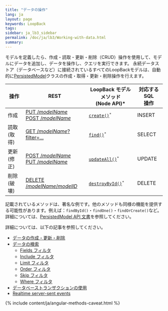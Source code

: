 ```yaml
---
title: "データの操作"
lang: ja
layout: page
keywords: LoopBack
tags:
sidebar: ja_lb3_sidebar
permalink: /doc/ja/lb3/Working-with-data.html
summary:
---
```


モデルを定義したら、作成・読取・更新・削除（CRUD）操作を使用して、モデルにデータを追加し、データを操作し、クエリを実行できます。
永続データストア（データベースなど）に接続されているすべてのLoopBackモデルは、自動的に[PersistedModel](http://apidocs.loopback.io/loopback/#persistedmodel-new-persistedmodel)クラスの作成・取得・更新・削除操作を行えます。

<table>
  <thead>
    <tr>
      <th>操作</th>
      <th>REST</th>
      <th>LoopBack モデルメソッド<br>(Node API)&#42;</th>
      <th>対応するSQL<br>操作</th>
    </tr>
  </thead>
  <tbody>    
    <tr>
      <td>作成</td>
      <td>
        <a href="PersistedModel-REST-API.html#create-model-instance">PUT /<em>modelName</em></a>
        <br/><a href="PersistedModel-REST-API.html#update--insert-instance">POST /<em>modelName</em></a>
      </td>
      <td><code><a href="http://apidocs.loopback.io/loopback/#persistedmodel-create" class="external-link" rel="nofollow">create()</a><sup>&#42;</sup></code></td>
      <td>INSERT</td>
    </tr>
    <tr>
      <td>読取 (取得)</td>
      <td><a href="PersistedModel-REST-API.html#find-matching-instances">GET /<em>modelName</em>?filter=...</a></td>
      <td><code><a href="http://apidocs.loopback.io/loopback/#persistedmodel-find" class="external-link" rel="nofollow">find()</a><sup>&#42;</sup></code></td>
      <td>SELECT</td>
    </tr>
    <tr>
      <td>更新 (修正)</td>
      <td>
        <a href="PersistedModel-REST-API.html#update--insert-instance">POST /<em>modelName</em></a>
        <br/><a href="PersistedModel-REST-API.html#update-model-instance-attributes">PUT /<em>modelName</em></a>
      </td>
      <td><code><a href="http://apidocs.loopback.io/loopback/#persistedmodel-updateall" class="external-link" rel="nofollow">updateAll()</a><sup>&#42;</sup></code></td>
      <td>UPDATE</td>
    </tr>
    <tr>
      <td>削除 (破壊)</td>
      <td><a href="PersistedModel-REST-API.html#delete-model-instance">DELETE /<em>modelName</em>/<em>modelID</em></a></td>
      <td><code><a href="http://apidocs.loopback.io/loopback/#persistedmodel-destroybyid" class="external-link" rel="nofollow">destroyById()</a><sup>&#42;</sup></code></td>
      <td>DELETE</td>
    </tr>
  </tbody>
</table>

記載されているメソッドは、著名な例です。他のメソッドも同様の機能を提供する可能性があります。例えば：`findById()`・`findOne()`・`findOrCreate()`など。
詳細については、[PersistedModel API 文書](http://apidocs.loopback.io/loopback/#persistedmodel)を参照してください。

詳細については、以下の記事を参照してください。

* [データの作成・更新・削除](Creating-updating-and-deleting-data.html)
* [データの検索](Querying-data.html)
  * [Fields フィルタ](Fields-filter.html)
  * [Include フィルタ](Include-filter.html)
  * [Limit フィルタ](Limit-filter.html)
  * [Order フィルタ](Order-filter.html)
  * [Skip フィルタ](Skip-filter.html)
  * [Where フィルタ](Where-filter.html)
* [データベーストランザクションの使用](Using-database-transactions.html)
* [Realtime server-sent events](Realtime-server-sent-events.html)

{% include content/ja/angular-methods-caveat.html %}
